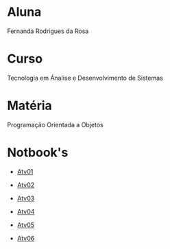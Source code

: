 # Aluna

Fernanda Rodrigues da Rosa

# Curso

Tecnologia em Ánalise e Desenvolvimento de Sistemas

# Matéria

Programação Orientada a Objetos

# Notbook's

* [Atv01](https://github.com/Feer1999/POO/blob/8012ef4f62582789618a3e069e0283a2cdea40ef/ATV01/notebook/Atv01.ipynb)

* [Atv02](https://github.com/Feer1999/POO/blob/64fb26fda676b38e541ac2b683a5920ab6e318c4/ATV02/notebook/Atv02.ipynb)

* [Atv03](https://github.com/Feer1999/POO/blob/e25eccb6b315198cc063d866e743edc34583dc0f/ATV03/notebook/Atv03.ipynb)

* [Atv04](https://github.com/Feer1999/POO/blob/cb43ff892812c6a32bb0c2851392de16056e3673/ATV04/notebook/Atv04.ipynb)

* [Atv05](https://github.com/Feer1999/POO/blob/cb43ff892812c6a32bb0c2851392de16056e3673/ATV05/notebook/Atv05.ipynb)

* [Atv06](https://github.com/Feer1999/POO/blob/cb43ff892812c6a32bb0c2851392de16056e3673/ATV06/notebook/Atv06.ipynb)
